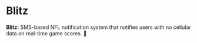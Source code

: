 # Blitz
<b>Blitz:</b> SMS-based NFL notification system that notifies users with no cellular data on real-time game scores. 🏈
